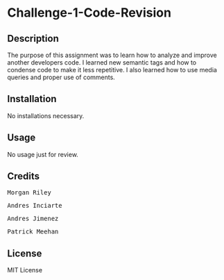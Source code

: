 # Challenge-1-Code-Revision

## Description

The purpose of this assignment was to learn how to analyze and improve another developers code. I learned new semantic tags and how to condense code to make it less repetitive. I also learned how to use media queries and proper use of comments. 

## Installation

No installations necessary.

## Usage

No usage just for review.

## Credits

<pre>Morgan Riley</pre>
<pre>Andres Inciarte</pre>
<pre>Andres Jimenez</pre>
<pre>Patrick Meehan</pre>

## License

MIT License
